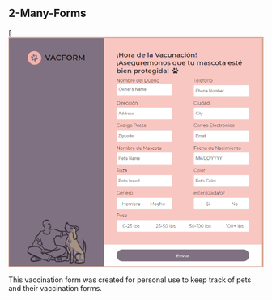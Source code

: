 <!-- ABOUT THE PROJECT -->
## 2-Many-Forms

[![Vaccine Form](images/vaccine.PNG)

This vaccination form was created for personal use to keep track of pets and their vaccination forms.